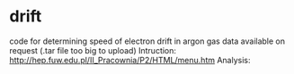 # drift
code for determining speed of electron drift in argon gas
data available on request (.tar file too big to upload)
Intruction:
http://hep.fuw.edu.pl/II_Pracownia/P2/HTML/menu.htm
Analysis:
